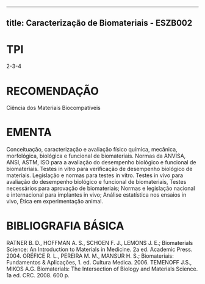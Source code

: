 
---
title: Caracterização de Biomateriais - ESZB002 
---

# TPI

2-3-4

# RECOMENDAÇÃO

Ciência dos Materiais Biocompatíveis

# EMENTA

Conceituação, caracterização e avaliação físico química, mecânica, morfológica, biológica e funcional de biomateriais. Normas da ANVISA, ANSI, ASTM, ISO para a avaliação do desempenho biológico e funcional de biomateriais. Testes in vitro para verificação de desempenho biológico de materiais. Legislação e normas para testes in vitro. Testes in vivo para avaliação do desempenho biológico e funcional de biomateriais, Testes necessários para aprovação de biomateriais; Normas e legislação nacional e internacional para implantes in vivo; Análise estatística nos ensaios in vivo, Ética em experimentação animal.

# BIBLIOGRAFIA BÁSICA

RATNER B. D., HOFFMAN A. S., SCHOEN F. J., LEMONS J. E.; Biomaterials Science: An Introduction to Materials in Medicine. 2a ed. Academic Press. 2004.
ORÉFICE R. L., PEREIRA M. M., MANSUR H. S.; Biomateriais: Fundamentos & Aplicações, 1. ed. Cultura Medica. 2006.
TEMENOFF J.S., MIKOS A.G. Biomaterials: The Intersection of Biology and Materials Science. 1a ed. CRC. 2008. 600 p.
        